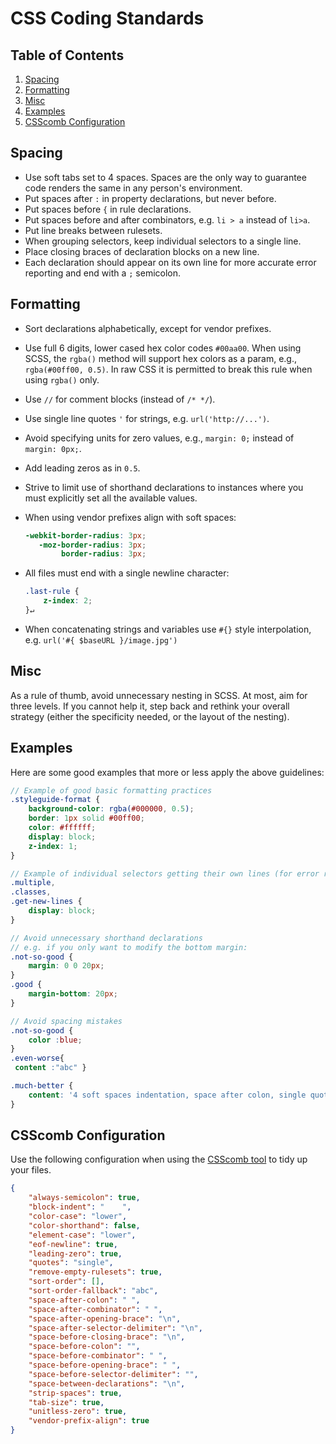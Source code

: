 CSS Coding Standards
====================

## Table of Contents

1. [Spacing](#spacing)
2. [Formatting](#formatting)
3. [Misc](#misc)
4. [Examples](#examples)
5. [CSScomb Configuration](#csscomb-configuration)

## Spacing

* Use soft tabs set to 4 spaces. Spaces are the only way to guarantee code renders the same in any person's environment.
* Put spaces after `:` in property declarations, but never before.
* Put spaces before `{` in rule declarations.
* Put spaces before and after combinators, e.g. `li > a` instead of `li>a`.
* Put line breaks between rulesets.
* When grouping selectors, keep individual selectors to a single line.
* Place closing braces of declaration blocks on a new line.
* Each declaration should appear on its own line for more accurate error reporting and end with a `;` semicolon.

## Formatting

* Sort declarations alphabetically, except for vendor prefixes.
* Use full 6 digits, lower cased hex color codes `#00aa00`. When using SCSS, the `rgba()` method will support hex colors as a param, e.g., `rgba(#00ff00, 0.5)`. In raw CSS it is permitted to break this rule when using `rgba()` only.
* Use `//` for comment blocks (instead of `/* */`).
* Use single line quotes `'` for strings, e.g. `url('http://...')`.
* Avoid specifying units for zero values, e.g., `margin: 0;` instead of `margin: 0px;`.
* Add leading zeros as in `0.5`.
* Strive to limit use of shorthand declarations to instances where you must explicitly set all the available values.
* When using vendor prefixes align with soft spaces:

  ```scss
  -webkit-border-radius: 3px;
     -moz-border-radius: 3px;
          border-radius: 3px;
  ```

* All files must end with a single newline character:

  ```scss
  .last-rule {
      z-index: 2;
  }↵
  
  ```

* When concatenating strings and variables use `#{}` style interpolation, e.g. `url('#{ $baseURL }/image.jpg')`


## Misc

As a rule of thumb, avoid unnecessary nesting in SCSS. At most, aim for three levels. If you cannot help it, step back and rethink your overall strategy (either the specificity needed, or the layout of the nesting).

## Examples

Here are some good examples that more or less apply the above guidelines:

```scss
// Example of good basic formatting practices
.styleguide-format {
    background-color: rgba(#000000, 0.5);
    border: 1px solid #00ff00;
    color: #ffffff;
    display: block;
    z-index: 1;
}

// Example of individual selectors getting their own lines (for error reporting)
.multiple,
.classes,
.get-new-lines {
    display: block;
}

// Avoid unnecessary shorthand declarations
// e.g. if you only want to modify the bottom margin:
.not-so-good {
    margin: 0 0 20px;
}
.good {
    margin-bottom: 20px;
}

// Avoid spacing mistakes
.not-so-good {
    color :blue;
}
.even-worse{
 content :"abc" }

.much-better {
    content: '4 soft spaces indentation, space after colon, single quotes, semicolon';
}
```

## CSScomb Configuration

Use the following configuration when using the [CSScomb tool](http://csscomb.com/) to tidy up your files.

```json
{
    "always-semicolon": true,
    "block-indent": "    ",
    "color-case": "lower",
    "color-shorthand": false,
    "element-case": "lower",
    "eof-newline": true,
    "leading-zero": true,
    "quotes": "single",
    "remove-empty-rulesets": true,
    "sort-order": [],
    "sort-order-fallback": "abc",
    "space-after-colon": " ",
    "space-after-combinator": " ",
    "space-after-opening-brace": "\n",
    "space-after-selector-delimiter": "\n",
    "space-before-closing-brace": "\n",
    "space-before-colon": "",
    "space-before-combinator": " ",
    "space-before-opening-brace": " ",
    "space-before-selector-delimiter": "",
    "space-between-declarations": "\n",
    "strip-spaces": true,
    "tab-size": true,
    "unitless-zero": true,
    "vendor-prefix-align": true
}
```
